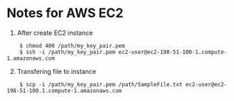 
# Notes for AWS EC2

1. After create EC2 instance
```
    $ chmod 400 /path/my_key_pair.pem
    $ ssh -i /path/my_key_pair.pem ec2-user@ec2-198-51-100-1.compute-1.amazonaws.com
```
2. Transfering file to instance
```
    $ scp -i /path/my_key_pair.pem /path/SampleFile.txt ec2-user@ec2-198-51-100.1.compute-1.amazonaws.com
```